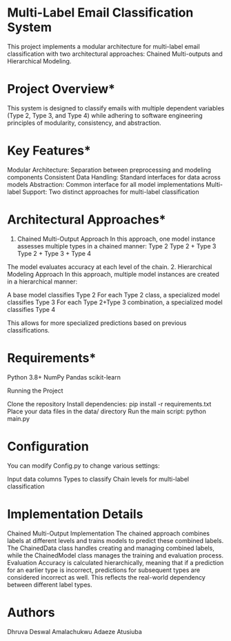 # **Multi-Label Email Classification System**
This project implements a modular architecture for multi-label email classification with two architectural approaches: Chained Multi-outputs and Hierarchical Modeling.

#  Project Overview*
This system is designed to classify emails with multiple dependent variables (Type 2, Type 3, and Type 4) while adhering to software engineering principles of modularity, consistency, and abstraction.

# Key Features*
Modular Architecture: Separation between preprocessing and modeling components
Consistent Data Handling: Standard interfaces for data across models
Abstraction: Common interface for all model implementations
Multi-label Support: Two distinct approaches for multi-label classification

# Architectural Approaches*
1. Chained Multi-Output Approach
In this approach, one model instance assesses multiple types in a chained manner:
Type 2
Type 2 + Type 3
Type 2 + Type 3 + Type 4

The model evaluates accuracy at each level of the chain.
2. Hierarchical Modeling Approach
In this approach, multiple model instances are created in a hierarchical manner:

A base model classifies Type 2
For each Type 2 class, a specialized model classifies Type 3
For each Type 2+Type 3 combination, a specialized model classifies Type 4

This allows for more specialized predictions based on previous classifications.

# Requirements*
Python 3.8+
NumPy
Pandas
scikit-learn

Running the Project

Clone the repository
Install dependencies: pip install -r requirements.txt
Place your data files in the data/ directory
Run the main script:
python main.py


# Configuration
You can modify Config.py to change various settings:

Input data columns
Types to classify
Chain levels for multi-label classification

# Implementation Details
Chained Multi-Output Implementation
The chained approach combines labels at different levels and trains models to predict these combined labels. The ChainedData class handles creating and managing combined labels, while the ChainedModel class manages the training and evaluation process.
Evaluation
Accuracy is calculated hierarchically, meaning that if a prediction for an earlier type is incorrect, predictions for subsequent types are considered incorrect as well. This reflects the real-world dependency between different label types.

# Authors
Dhruva Deswal 
Amalachukwu Adaeze Atusiuba


